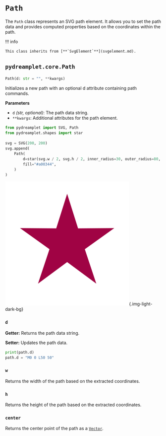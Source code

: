 # `Path`

The `Path` class represents an SVG path element. It allows you to set the path data and provides computed properties based on the coordinates within the path.

!!! info

    This class inherits from [**`SvgElement`**](svgelement.md).

## <span class=class></span>`pydreamplet.core.Path`

<!--skip-->
<!--skip-->
```py
Path(d: str = "", **kwargs)
```

Initializes a new path with an optional d attribute containing path commands.

<span class="param">**Parameters**</span>

- `d` *(str, optional)*: The path data string.
- `**kwargs`: Additional attributes for the path element.

<!--skip-->
```py
from pydreamplet import SVG, Path
from pydreamplet.shapes import star

svg = SVG(200, 200)
svg.append(
    Path(
        d=star(svg.w / 2, svg.h / 2, inner_radius=30, outer_radius=80, angle=-18),
        fill="#a00344",
    )
)
```

![Example](assets/path_example.svg){.img-light-dark-bg}

### <span class="prop"></span>`d`

**Getter:** Returns the path data string.

**Setter:** Updates the path data.

<!--skip-->
<!--skip-->
```py
print(path.d)
path.d = "M0 0 L50 50"
```

### <span class="prop"></span>`w`

Returns the width of the path based on the extracted coordinates.

### <span class="prop"></span>`h`

Returns the height of the path based on the extracted coordinates.

### <span class="prop"></span>`center`

Returns the center point of the path as a [`Vector`](../math/vector.md).